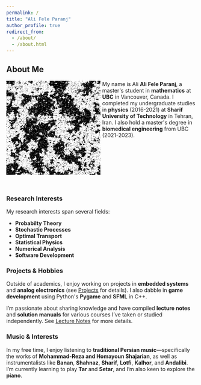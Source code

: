 ```yaml
---
permalink: /
title: "Ali Fele Paranj"
author_profile: true
redirect_from: 
  - /about/
  - /about.html
---
```

## About Me

<img src="images/ising-field.png" alt="ising" style="float: left; width: 250px; margin-right: 5px; margin-bottom: 30px;"/>

My name is Ali **Ali Fele Paranj**, a master's student in **mathematics** at **UBC** in Vancouver, Canada. I completed my undergraduate studies in **physics** (2016-2021) at **Sharif University of Technology** in Tehran, Iran. I also hold a master's degree in **biomedical engineering** from UBC (2021-2023).

<div style="clear: both;"></div>

### Research Interests

My research interests span several fields:
- **Probabilty Theory**
- **Stochastic Processes**
- **Optimal Transport**
- **Statistical Physics**
- **Numerical Analysis**
- **Software Development** 

### Projects & Hobbies

Outside of academics, I enjoy working on projects in **embedded systems** and **analog electronics** (see [Projects](#) for details). I also dabble in **game development** using Python's **Pygame** and **SFML** in C++.

I’m passionate about sharing knowledge and have compiled **lecture notes** and **solution manuals** for various courses I’ve taken or studied independently. See [Lecture Notes](#) for more details.

### Music & Interests

In my free time, I enjoy listening to **traditional Persian music**—specifically the works of **Mohammad-Reza and Homayoun Shajarian**, as well as instrumentalists like **Banan**, **Shahnaz**, **Sharif**, **Lotfi**, **Kalhor**, and **Andalibi**. I’m currently learning to play **Tar** and **Setar**, and I’m also keen to explore the **piano**.

